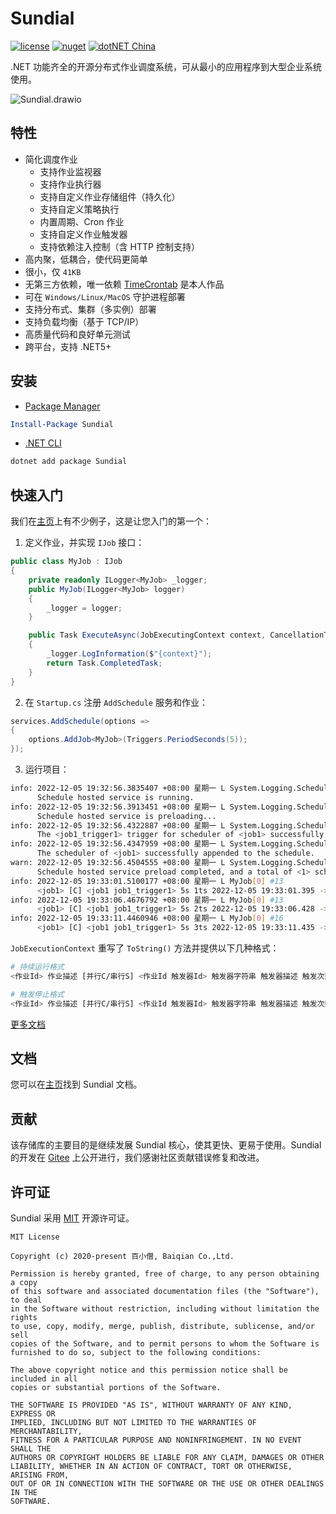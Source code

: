 # Sundial

[![license](https://img.shields.io/badge/license-MIT-orange?cacheSeconds=10800)](https://gitee.com/dotnetchina/Sundial/blob/master/LICENSE) [![nuget](https://img.shields.io/nuget/v/Sundial.svg?cacheSeconds=10800)](https://www.nuget.org/packages/Sundial) [![dotNET China](https://img.shields.io/badge/organization-dotNET%20China-yellow?cacheSeconds=10800)](https://gitee.com/dotnetchina)

.NET 功能齐全的开源分布式作业调度系统，可从最小的应用程序到大型企业系统使用。

![Sundial.drawio](https://gitee.com/dotnetchina/Sundial/raw/master/drawio/Sundial.drawio.png "Sundial.drawio.png")

## 特性

- 简化调度作业
  - 支持作业监视器
  - 支持作业执行器
  - 支持自定义作业存储组件（持久化）
  - 支持自定义策略执行
  - 内置周期、Cron 作业
  - 支持自定义作业触发器
  - 支持依赖注入控制（含 HTTP 控制支持）
- 高内聚，低耦合，使代码更简单
- 很小，仅 `41KB`
- 无第三方依赖，唯一依赖 [TimeCrontab](https://gitee.com/dotnetchina/TimeCrontab) 是本人作品
- 可在 `Windows/Linux/MacOS` 守护进程部署
- 支持分布式、集群（多实例）部署
- 支持负载均衡（基于 TCP/IP）
- 高质量代码和良好单元测试
- 跨平台，支持 .NET5+

## 安装

- [Package Manager](https://www.nuget.org/packages/Sundial)

```powershell
Install-Package Sundial
```

- [.NET CLI](https://www.nuget.org/packages/Sundial)

```powershell
dotnet add package Sundial
```

## 快速入门

我们在[主页](./samples)上有不少例子，这是让您入门的第一个：

1. 定义作业，并实现 `IJob` 接口：

```cs
public class MyJob : IJob
{
    private readonly ILogger<MyJob> _logger;
    public MyJob(ILogger<MyJob> logger)
    {
        _logger = logger;
    }

    public Task ExecuteAsync(JobExecutingContext context, CancellationToken stoppingToken)
    {
        _logger.LogInformation($"{context}");
        return Task.CompletedTask;
    }
}
```

2. 在 `Startup.cs` 注册 `AddSchedule` 服务和作业：

```cs
services.AddSchedule(options =>
{
    options.AddJob<MyJob>(Triggers.PeriodSeconds(5));
});
```

3. 运行项目：

```bash
info: 2022-12-05 19:32:56.3835407 +08:00 星期一 L System.Logging.ScheduleService[0] #1
      Schedule hosted service is running.
info: 2022-12-05 19:32:56.3913451 +08:00 星期一 L System.Logging.ScheduleService[0] #1
      Schedule hosted service is preloading...
info: 2022-12-05 19:32:56.4322887 +08:00 星期一 L System.Logging.ScheduleService[0] #1
      The <job1_trigger1> trigger for scheduler of <job1> successfully appended to the schedule.
info: 2022-12-05 19:32:56.4347959 +08:00 星期一 L System.Logging.ScheduleService[0] #1
      The scheduler of <job1> successfully appended to the schedule.
warn: 2022-12-05 19:32:56.4504555 +08:00 星期一 L System.Logging.ScheduleService[0] #1
      Schedule hosted service preload completed, and a total of <1> schedulers are appended.
info: 2022-12-05 19:33:01.5100177 +08:00 星期一 L MyJob[0] #13
      <job1> [C] <job1 job1_trigger1> 5s 1ts 2022-12-05 19:33:01.395 -> 2022-12-05 19:33:06.428
info: 2022-12-05 19:33:06.4676792 +08:00 星期一 L MyJob[0] #13
      <job1> [C] <job1 job1_trigger1> 5s 2ts 2022-12-05 19:33:06.428 -> 2022-12-05 19:33:11.435
info: 2022-12-05 19:33:11.4460946 +08:00 星期一 L MyJob[0] #16
      <job1> [C] <job1 job1_trigger1> 5s 3ts 2022-12-05 19:33:11.435 -> 2022-12-05 19:33:16.412
```

`JobExecutionContext` 重写了 `ToString()` 方法并提供以下几种格式：

```bash
# 持续运行格式
<作业Id> 作业描述 [并行C/串行S] <作业Id 触发器Id> 触发器字符串 触发器描述 触发次数ts 触发时间 -> 下一次触发时间

# 触发停止格式
<作业Id> 作业描述 [并行C/串行S] <作业Id 触发器Id> 触发器字符串 触发器描述 触发次数ts 触发时间 [触发器终止状态]
```

[更多文档](https://furion.baiqian.ltd/docs/job/)

## 文档

您可以在[主页](https://furion.baiqian.ltd/docs/job/)找到 Sundial 文档。

## 贡献

该存储库的主要目的是继续发展 Sundial 核心，使其更快、更易于使用。Sundial 的开发在 [Gitee](https://gitee.com/dotnetchina/Sundial) 上公开进行，我们感谢社区贡献错误修复和改进。

## 许可证

Sundial 采用 [MIT](./LICENSE) 开源许可证。

```
MIT License

Copyright (c) 2020-present 百小僧, Baiqian Co.,Ltd.

Permission is hereby granted, free of charge, to any person obtaining a copy
of this software and associated documentation files (the "Software"), to deal
in the Software without restriction, including without limitation the rights
to use, copy, modify, merge, publish, distribute, sublicense, and/or sell
copies of the Software, and to permit persons to whom the Software is
furnished to do so, subject to the following conditions:

The above copyright notice and this permission notice shall be included in all
copies or substantial portions of the Software.

THE SOFTWARE IS PROVIDED "AS IS", WITHOUT WARRANTY OF ANY KIND, EXPRESS OR
IMPLIED, INCLUDING BUT NOT LIMITED TO THE WARRANTIES OF MERCHANTABILITY,
FITNESS FOR A PARTICULAR PURPOSE AND NONINFRINGEMENT. IN NO EVENT SHALL THE
AUTHORS OR COPYRIGHT HOLDERS BE LIABLE FOR ANY CLAIM, DAMAGES OR OTHER
LIABILITY, WHETHER IN AN ACTION OF CONTRACT, TORT OR OTHERWISE, ARISING FROM,
OUT OF OR IN CONNECTION WITH THE SOFTWARE OR THE USE OR OTHER DEALINGS IN THE
SOFTWARE.
```
